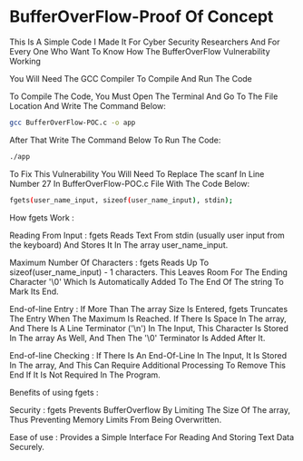# BufferOverFlow-Proof Of Concept

This Is A Simple Code I Made It For Cyber Security Researchers And For Every One Who Want To Know How The BufferOverFlow Vulnerability Working

You Will Need The GCC Compiler To Compile And Run The Code

To Compile The Code, You Must Open The Terminal And Go To The File Location And Write The Command Below:
```sh
gcc BufferOverFlow-POC.c -o app
```

After That Write The Command Below To Run The Code:
```sh
./app
```

To Fix This Vulnerability You Will Need To Replace The scanf In Line Number 27 In BufferOverFlow-POC.c File With The Code Below:
```sh
fgets(user_name_input, sizeof(user_name_input), stdin);
```

How fgets Work :

Reading From Input : fgets Reads Text From stdin (usually user input from the keyboard) And Stores It In The array user_name_input.

Maximum Number Of Characters : fgets Reads Up To sizeof(user_name_input) - 1 characters. This Leaves Room For The Ending Character '\0' Which Is Automatically Added To The End Of The string To Mark Its End.

End-of-line Entry : If More Than The array Size Is Entered, fgets Truncates The Entry When The Maximum Is Reached. If There Is Space In The array, And There Is A Line Terminator ('\n') In The Input, This Character Is Stored In The array As Well, And Then The '\0' Terminator Is Added After It.

End-of-line Checking : If There Is An End-Of-Line In The Input, It Is Stored In The array, And This Can Require Additional Processing To Remove This End If It Is Not Required In The Program.



Benefits of using fgets :

Security : fgets Prevents BufferOverflow By Limiting The Size Of The array, Thus Preventing Memory Limits From Being Overwritten.

Ease of use : Provides a Simple Interface For Reading And Storing Text Data Securely.
